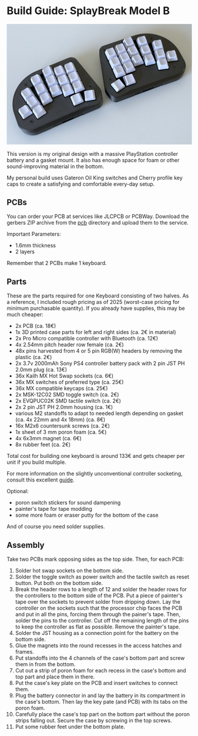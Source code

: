 # Build Guide: SplayBreak Model B

![Model A](/images/splaybreak_model_a.jpg)

This version is my original design with a massive PlayStation controller battery and a gasket mount. It also has enough space for foam or other sound-improving material in the bottom.

My personal build uses Gateron Oil King switches and Cherry profile key caps to create a satisfying and comfortable every-day setup.

## PCBs

You can order your PCB at services like JLCPCB or PCBWay. Download the gerbers ZIP archive from the [pcb](./pcb/) directory and upload them to the service.

Important Parameters:

- 1.6mm thickness
- 2 layers

Remember that 2 PCBs make 1 keyboard.

## Parts

These are the parts required for one Keyboard consisting of two halves. As a reference, I included rough pricing as of 2025 (worst-case pricing for minimum purchasable quantity). If you already have supplies, this may be much cheaper:

- 2x PCB (ca. 18€)
- 1x 3D printed case parts for left and right sides (ca. 2€ in material)
- 2x Pro Micro compatible controller with Bluetooth (ca. 12€)
- 4x 2.54mm pitch header row female (ca. 2€)
- 48x pins harvested from 4 or 5 pin RGB(W) headers by removing the plastic (ca. 2€)
- 2x 3.7v 2000mAh Sony PS4 controller battery pack with 2 pin JST PH 2.0mm plug (ca. 13€)
- 36x Kailh MX Hot Swap sockets (ca. 6€)
- 36x MX switches of preferred type (ca. 25€)
- 36x MX compatible keycaps (ca. 25€)
- 2x MSK-12C02 SMD toggle switch (ca. 2€)
- 2x EVQPUC02K SMD tactile switch (ca. 2€)
- 2x 2 pin JST PH 2.0mm housing (ca. 1€)
- various M2 standoffs to adapt to needed length depending on gasket (ca. 4x 22mm and 4x 18mm) (ca. 8€)
- 16x M2x6 countersunk screws (ca. 2€)
- 1x sheet of 3 mm poron foam (ca. 5€)
- 4x 6x3mm magnet (ca. 6€)
- 8x rubber feet (ca. 2€)

Total cost for building one keyboard is around 133€ and gets cheaper per unit if you build multiple.

For more information on the slightly unconventional controller socketing, consult this excellent [guide](https://github.com/joric/nrfmicro/wiki/Sockets#machine-pin-socket).

Optional:

- poron switch stickers for sound dampening
- painter's tape for tape modding
- some more foam or eraser putty for the bottom of the case

And of course you need solder supplies.

## Assembly

Take two PCBs mark opposing sides as the top side. Then, for each PCB:

1. Solder hot swap sockets on the bottom side.
2. Solder the toggle switch as power switch and the tactile switch as reset button. Put both on the bottom side.
3. Break the header rows to a length of 12 and solder the header rows for the controllers to the bottom side of the PCB. Put a piece of painter's tape over the sockets to prevent solder from dripping down. Lay the controller on the sockets such that the processor chip faces the PCB and put in all the pins, forcing them through the painer's tape. Then, solder the pins to the controller. Cut off the remaining length of the pins to keep the controller as flat as possible. Remove the painter's tape.
4. Solder the JST housing as a connection point for the battery on the bottom side.
5. Glue the magnets into the round recesses in the access hatches and frames.
6. Put standoffs into the 4 channels of the case's bottom part and screw them in from the bottom.
7. Cut out a strip of poron foam for each recess in the case's bottom and top part and place them in there.
8. Put the case's key plate on the PCB and insert switches to connect them.
9. Plug the battery connector in and lay the battery in its compartment in the case's bottom. Then lay the key pate (and PCB) with its tabs on the poron foam.
10. Carefully place the case's top part on the bottom part without the poron strips falling out. Secure the case by screwing in the top screws.
11. Put some rubber feet under the bottom plate.
